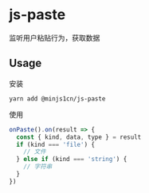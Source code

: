 # js-paste

监听用户粘贴行为，获取数据

## Usage

安装

```
yarn add @minjs1cn/js-paste
```

使用

```javascript
onPaste().on(result => {
  const { kind, data, type } = result
  if (kind === 'file') {
    // 文件
  } else if (kind === 'string') {
    // 字符串
  }
})
```